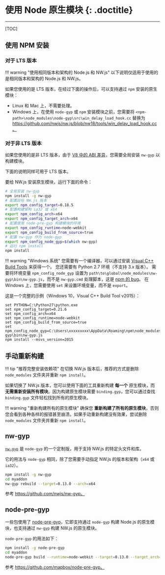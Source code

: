 # 使用 Node 原生模块 {: .doctitle}
---

[TOC]

## 使用 NPM 安装

### 对于 LTS 版本

!!! warning "使用相同版本和架构的 Node.js 和 NW.js"
    以下说明仅适用于使用的是相同版本和架构的 Node.js 和 NW.js。

如果您使用的是 LTS 版本，在经过下面的操作后，可以支持通过 `npm` 安装的原生模块：

* Linux 和 Mac 上，不需要处理。
* Windows 上，在使用 `node-gyp` 或 `npm` 安装模块之前，您需要将 
`<npm-path>\node_modules\node-gyp\src\win_delay_load_hook.cc` 替换为 https://github.com/nwjs/nw.js/blob/nw18/tools/win_delay_load_hook.cc。

### 对于非 LTS 版本

如果您使用的是非 LTS 版本，由于 [V8 中的 ABI 差异](https://github.com/nwjs/nw.js/issues/5025)，您需要全局安装 `nw-gyp` 以构建模块。

下面的说明同样可用于 LTS 版本。

要给 NW.js 安装原生模块，运行下面的命令：

```bash
# 全局安装 nw-gyp
npm install -g nw-gyp
# 配置目标 NW.js 版本
export npm_config_target=0.18.5
# 配置构建架构 ia32 或 x64
export npm_config_arch=x64
export npm_config_target_arch=x64
# 配置使用 node-pre-gyp 构建模块的环境
export npm_config_runtime=node-webkit
export npm_config_build_from_source=true
# 配置 nw-gyp 作为 node-gyp
export npm_config_node_gyp=$(which nw-gyp)
# 运行 npm install
npm install
```

!!! warning "Windows 系统"
    您需要有一个编译器，可以通过安装 [Visual C++ Build Tools](http://landinghub.visualstudio.com/visual-cpp-build-tools) 来获得一个。
    您还需要有 Python 2.7 环境（不支持 3.x 版本）。
    需要将环境变量 `npm_config_node_gyp` 设置为 `path\to\global\node_modules\nw-gyp\bin\nw-gyp.js`，而不是 `nw-gyp.cmd` 处理脚本，这是 [npm 的 bug](https://github.com/npm/npm/issues/14543)。
    在 Windows 上，您需要使用 `set` 来设置环境变量，而不是 `export`。

这是一个完整的示例（Windows 10，Visual C++ Build Tool v2015）：

```Batchfile
set PYTHON=C:\Python27\python.exe
set npm_config_target=0.21.6
set npm_config_arch=x64
set npm_config_runtime=node-webkit
set npm_config_build_from_source=true
set npm_config_node_gyp=C:\Users\xxxxxxxxx\AppData\Roaming\npm\node_modules\nw-gyp\bin\nw-gyp.js
npm install --msvs_version=2015
```

## 手动重新构建

!!! tip "推荐完整安装依赖项"
    在切换 NW.js 版本后，推荐的方式是删除 `node_modules` 文件夹并重新 `npm install`。

如果切换了 NW.js 版本，您可以使用下面的工具重新构建 **每一个** 原生模块，而 **无需重新安装所有模块**。因为构建原生模块需要 `binding.gyp`，您可以通过查找 `binding.gyp` 文件轻松找到所有的原生模块。

!!! warning "重新构建所有的原生模块"
    确保您 **重新构建了所有的原生模块**，否则您会看到各种各样的报错甚至崩溃。如果手动重新构建没有效果，尝试删除 `node_modules` 文件夹并重新 `npm install`。

## nw-gyp

[`nw-gyp`](https://github.com/nwjs/nw-gyp) 是 `node-gyp` 的一个定制版，用于支持 NW.js 的特定头文件和库。

它的用法与 `node-gyp` 相同，除了您需要手动指定 NW.js 的版本和架构（`x64` 或 `ia32`）。

````bash
npm install -g nw-gyp
cd myaddon
nw-gyp rebuild --target=0.13.0 --arch=x64
````

参考 https://github.com/nwjs/nw-gyp。

## node-pre-gyp

一些包使用了 [node-pre-gyp](https://github.com/mapbox/node-pre-gyp)，它即支持通过 `node-gyp` 构建 Node.js 的原生模块，也支持通过 `nw-gyp` 构建 NW.js 的原生模块。

`node-pre-gyp` 的用法如下：

````bash
npm install -g node-pre-gyp
cd myaddon
node-pre-gyp build --runtime=node-webkit --target=0.13.0 --target_arch=x64
````

参考 https://github.com/mapbox/node-pre-gyp。

